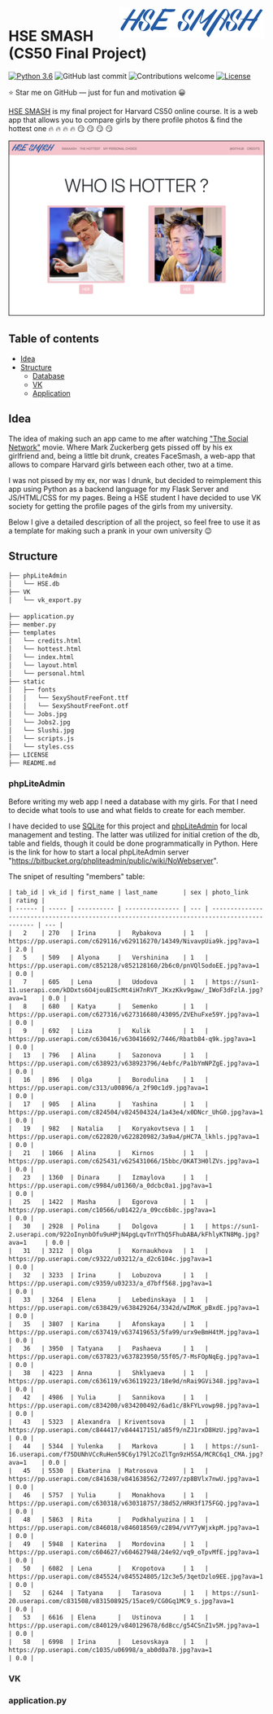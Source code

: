 <a href='https://secure-island-71749.herokuapp.com'>
    <img src='./media/logo.png' alt='HSE SMASH Logo' title='HSE SMASH' align='right' height='60'/>
</a>

# HSE SMASH (CS50 Final Project)
[![Python 3.6](https://img.shields.io/badge/python-3.6-blue.svg)](https://www.python.org/downloads/release/python-360/)
![GitHub last commit](https://img.shields.io/github/last-commit/Snowfighter/CS50-Final-Project)
![Contributions welcome](https://img.shields.io/badge/contributions-welcome-orange.svg)
[![License](https://img.shields.io/badge/license-MIT-blue.svg)](https://opensource.org/licenses/MIT)

:star: Star me on GitHub — just for fun and motivation :grinning:

[HSE SMASH](https://secure-island-71749.herokuapp.com) is my final project for Harvard CS50 online course. It is a web app that allows you to compare girls by there profile photos & find the hottest one :fire: :fire: :fire: :fire: :smirk: :smirk: :smirk: :smirk:

<a href='https://secure-island-71749.herokuapp.com'>
    <img src='./media/front_page.png' alt='Front Page'/>
</a>

## Table of contents

-   [Idea](#idea)
-   [Structure](#structure)
    -   [Database](#phpLiteAdmin)
    -   [VK](#vk)
    -   [Application](#application.py)

## Idea

The idea of making such an app came to me after watching ["The Social Network"](https://www.imdb.com/title/tt1285016/) movie. Where Mark Zuckerberg gets pissed off by his ex girlfriend and, being a little bit drunk, creates FaceSmash, a web-app that allows to compare Harvard girls between each other, two at a time. 

I was not pissed by my ex, nor was I drunk, but decided to reimplement this app using Python as a backend language for my Flask Server and JS/HTML/CSS for my pages. Being a HSE student I have decided to use VK society for getting the profile pages of the girls from my university. 

Below I give a detailed description of all the project, so feel free to use it as a template for making such a prank in your own university :wink:

## Structure
```
├── phpLiteAdmin
│   └── HSE.db
├── VK
│   └── vk_export.py

├── application.py
├── member.py
├── templates
│   └── credits.html
│   └── hottest.html
│   └── index.html
│   └── layout.html
│   └── personal.html
├── static
│   ├── fonts
│   │   └── SexyShoutFreeFont.ttf
│   │   └── SexyShoutFreeFont.otf
│   └── Jobs.jpg
│   └── Jobs2.jpg
│   └── Slushi.jpg
│   └── scripts.js
│   └── styles.css
├── LICENSE
├── README.md

```

### phpLiteAdmin
Before writing my web app I need a database with my girls. For that I need to decide what tools to use and what fields to create for each member. 

I have decided to use [SQLite](https://www.sqlite.org/index.html) for this project and [phpLiteAdmin](https://www.phpliteadmin.org) for local management and testing. The latter was utilized for initial cretion of the db, table and fields, though it could be done programmatically in Python. Here is the link for how to start a local phpLiteAdmin server "https://bitbucket.org/phpliteadmin/public/wiki/NoWebserver". 

The snipet of resulting "members" table: 

	| tab_id | vk_id | first_name |	last_name	    | sex | photo_link	                                                                                | rating |
    | ------ | ----- | ---------- | --------------- | --- | ------------------------------------------------------------------------------------------- | --- |
	| 	2	 | 270	 | Irina	  |   Rybakova	    | 1	  | https://pp.userapi.com/c629116/v629116270/14349/NivavpUia9k.jpg?ava=1	                    | 2.0 |
	| 	5	 | 509	 | Alyona	  |   Vershinina	| 1	  | https://pp.userapi.com/c852128/v852128160/2b6c0/pnVQlSodoEE.jpg?ava=1	                    | 0.0 |
	| 	7	 | 605	 | Lena	      |   Udodova	    | 1	  | https://sun1-11.userapi.com/kDDxts6O4jouBIScMt4iH7nRVT_JKxzKkv9gaw/_IWoF3dFzlA.jpg?ava=1	| 0.0 |
	| 	8	 | 680	 | Katya	  |   Semenko	    | 1	  | https://pp.userapi.com/c627316/v627316680/43095/ZVEhuFxe59Y.jpg?ava=1	                    | 0.0 |
	| 	9	 | 692	 | Liza	      |   Kulik	        | 1	  | https://pp.userapi.com/c630416/v630416692/7446/Rbatb84-q9k.jpg?ava=1	                    | 0.0 |
	| 	13	 | 796	 | Alina	  |   Sazonova	    | 1	  | https://pp.userapi.com/c638923/v638923796/4ebfc/Pa1bYmNPZgE.jpg?ava=1	                    | 0.0 |
	| 	16	 | 896	 | Olga	      |   Borodulina	| 1	  | https://pp.userapi.com/c313/u00896/a_2f90c1d9.jpg?ava=1	                                    | 0.0 |
	| 	17	 | 905	 | Alina	  |   Yashina	    | 1	  | https://pp.userapi.com/c824504/v824504324/1a43e4/x0DNcr_UhG0.jpg?ava=1	                    | 0.0 |
	| 	19	 | 982	 | Natalia	  |   Koryakovtseva	| 1	  | https://pp.userapi.com/c622820/v622820982/3a9a4/pHC7A_lkhls.jpg?ava=1	                    | 0.0 |
	| 	21	 | 1066	 | Alina	  |   Kirnos	    | 1	  | https://pp.userapi.com/c625431/v625431066/15bbc/OKAT3H0lZVs.jpg?ava=1	                    | 0.0 |
	| 	23	 | 1360	 | Dinara	  |   Izmaylova	    | 1	  | https://pp.userapi.com/c9984/u01360/a_0dcbc0a1.jpg?ava=1	                                | 0.0 |
	| 	25	 | 1422	 | Masha	  |   Egorova	    | 1	  | https://pp.userapi.com/c10566/u01422/a_09cc6b8c.jpg?ava=1	                                | 0.0 |
	| 	30	 | 2928	 | Polina	  |   Dolgova	    | 1	  | https://sun1-2.userapi.com/922oInynbOfu9uHPjN4pgLqvTnYThQ5FhubABA/kFhlyKTN8Mg.jpg?ava=1	    | 0.0 |
	| 	31	 | 3212	 | Olga	      |   Kornaukhova	| 1	  | https://pp.userapi.com/c9322/u03212/a_d2c6104c.jpg?ava=1	                                | 0.0 |
	| 	32	 | 3233	 | Irina	  |   Lobuzova	    | 1	  | https://pp.userapi.com/c9359/u03233/a_d7bff568.jpg?ava=1	                                | 0.0 |
	| 	33	 | 3264	 | Elena	  |   Lebedinskaya	| 1	  | https://pp.userapi.com/c638429/v638429264/3342d/wIMoK_pBxdE.jpg?ava=1	                    | 0.0 |
	| 	35	 | 3807	 | Karina	  |   Afonskaya	    | 1	  | https://pp.userapi.com/c637419/v637419653/5fa99/urx9eBmH4tM.jpg?ava=1	                    | 0.0 |
	| 	36	 | 3950	 | Tatyana	  |   Pashaeva	    | 1	  | https://pp.userapi.com/c637823/v637823950/55f05/7-MsFOpNqEg.jpg?ava=1	                    | 0.0 |
	| 	38	 | 4223	 | Anna	      |   Shklyaeva	    | 1	  | https://pp.userapi.com/c636119/v636119223/18e9d/nRai9GVi348.jpg?ava=1	                    | 0.0 |
	| 	42	 | 4986	 | Yulia	  |   Sannikova	    | 1	  | https://pp.userapi.com/c834200/v834200492/6ad1c/8kFYLvowp98.jpg?ava=1	                    | 0.0 |
	| 	43	 | 5323	 | Alexandra  |	Kriventsova	    | 1	  | https://pp.userapi.com/c844417/v844417151/a85f9/nZJ1rxD8HzU.jpg?ava=1	                    | 0.0 |
	| 	44	 | 5344	 | Yulenka	  |   Markova	    | 1	  | https://sun1-16.userapi.com/f75DUNhVCcRuHen59C6y179l2CoZlTgn9zH5SA/MCRC6q1_CMA.jpg?ava=1	| 0.0 |
	| 	45	 | 5530	 | Ekaterina  |	Matrosova	    | 1	  | https://pp.userapi.com/c841638/v841638562/72497/zp8BVlx7nwU.jpg?ava=1	                    | 0.0 |
	| 	46	 | 5757	 | Yulia	  |   Monakhova	    | 1	  | https://pp.userapi.com/c630318/v630318757/38d52/HRH3f175FGQ.jpg?ava=1	                    | 0.0 |
	| 	48	 | 5863	 | Rita	      |   Podkhalyuzina	| 1	  | https://pp.userapi.com/c846018/v846018569/c2894/vVY7yWjxkpM.jpg?ava=1	                    | 0.0 |
	| 	49	 | 5948	 | Katerina	  |   Mordovina	    | 1	  | https://pp.userapi.com/c604627/v604627948/24e92/vq9_oTpvMfE.jpg?ava=1	                    | 0.0 |
	| 	50	 | 6082	 | Lena	      |   Kropotova	    | 1	  | https://pp.userapi.com/c845524/v845524805/12c3e5/3qetDzlo9EE.jpg?ava=1	                    | 0.0 |
	| 	52	 | 6244	 | Tatyana	  |   Tarasova	    | 1	  | https://sun1-20.userapi.com/c831508/v831508925/15ace9/CG0Gq1MC9_s.jpg?ava=1	                | 0.0 |
	| 	53	 | 6616	 | Elena	  |   Ustinova	    | 1	  | https://pp.userapi.com/c840129/v840129678/6d8cc/g54CSnZ1v5M.jpg?ava=1	                    | 0.0 |
	| 	58	 | 6998	 | Irina	  |   Lesovskaya	| 1	  | https://pp.userapi.com/c1035/u06998/a_ab0d0a78.jpg?ava=1	                                | 0.0 |

### VK

### application.py

